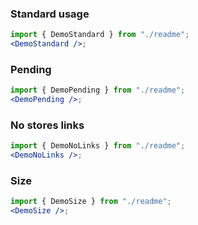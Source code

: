 ### Standard usage

```jsx harmony
import { DemoStandard } from "./readme";
<DemoStandard />;
```

### Pending

```jsx harmony
import { DemoPending } from "./readme";
<DemoPending />;
```

### No stores links

```jsx harmony
import { DemoNoLinks } from "./readme";
<DemoNoLinks />;
```

### Size

```jsx harmony
import { DemoSize } from "./readme";
<DemoSize />;
```
